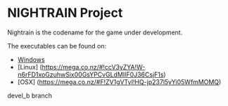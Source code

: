 NIGHTRAIN Project
=======

Nightrain is the codename for the game under development.

The executables can be found on:

* [Windows](https://mega.co.nz/#!UFsySCYQ!hoFTsiv4SPC4CC-Y3xPg6fKtYI8jI2lo4irI5ZpBLKg)
* [Linux] (https://mega.co.nz/#!ccV3yZYA!W-n6rFD1xoGzuhwSix00GsYPCvGLdMIIF0J36CsjF1s)
* [OSX] (https://mega.co.nz/#F!ZV1gVTyI!HQ-jp237l5yYi05WfmMOMQ)

devel_b branch


